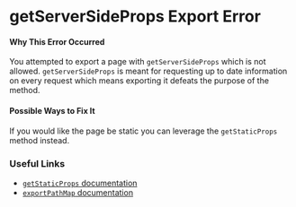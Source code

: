 # getServerSideProps Export Error

#### Why This Error Occurred

You attempted to export a page with `getServerSideProps` which is not allowed. `getServerSideProps` is meant for requesting up to date information on every request which means exporting it defeats the purpose of the method.

#### Possible Ways to Fix It

If you would like the page be static you can leverage the `getStaticProps` method instead.


### Useful Links

- [`getStaticProps` documentation](https://nextjs.org/docs/basic-features/data-fetching#getstaticprops-static-generation)
- [`exportPathMap` documentation](https://nextjs.org/docs/api-reference/next.config.js/exportPathMap)
